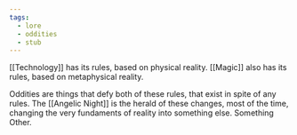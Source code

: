 ```yaml
---
tags:
  - lore
  - oddities
  - stub
---
```

[[Technology]] has its rules, based on physical reality. [[Magic]] also has its rules, based on metaphysical reality.

Oddities are things that defy both of these rules, that exist in spite of any rules. The [[Angelic Night]] is the herald of these changes, most of the time, changing the very fundaments of reality into something else. Something Other.
